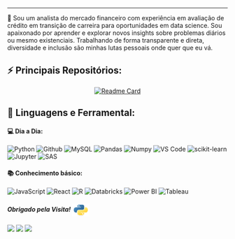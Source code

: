---

🚀 Sou um analista do mercado financeiro com experiência em avaliação de crédito em transição de carreira para oportunidades em data science. Sou apaixonado por aprender e explorar novos insights sobre problemas diários ou mesmo existenciais. Trabalhando de forma transparente e direta, diversidade e inclusão são minhas lutas pessoais onde quer que eu vá.


## ⚡ **Principais Repositórios:**

<div id="header" align="center">
 
[![Readme Card](https://github-readme-stats.vercel.app/api/pin/?username=fayoshida&repo=data-science\&title_color=fff\&icon_color=f9f9f9\&text_color=9f9f9f\&bg_color=151515)](https://github.com/fayoshida/data-science)

</div>


## 🚀 **Linguagens e Ferramental:**

 #### 💻 Dia a Dia:
 ![Python](https://img.shields.io/badge/-Python-black?style=flat-square&logo=Python)
 ![Github](https://img.shields.io/badge/-Github-black?style=flat-squareflat-square&logo=Github)
 ![MySQL](https://img.shields.io/badge/MySQL-00000F?style=flat-squareflat-square&logo=mysql&logoColor=white)
 ![Pandas](https://img.shields.io/badge/-Pandas-black?style=flat-squareflat-square&logo=Pandas)
 ![Numpy](https://img.shields.io/badge/-Numpy-black?style=flat-squareflat-square&logo=Numpy)
 ![VS Code](https://img.shields.io/badge/-VS%20Code-black?style=flat-squareflat-square&logo=visual-studio-code&logoColor=blue)
 ![scikit-learn](https://img.shields.io/badge/scikit--learn-black?style=flat-squareflat-square&logo=scikit-learn&logoColor=orange)
 ![Jupyter](https://img.shields.io/badge/-Jupyter-black?style=flat-squareflat-square&logo=Jupyter)
 ![SAS](https://img.shields.io/badge/-SAS-black?style=flat-squareflat-square&logo=SAS)
 
 #### 📚 Conhecimento básico:
 ![JavaScript](https://img.shields.io/badge/javascript-black?style=flat-square&logo=javascript&logoColor=%23F7DF1E)
 ![React](https://img.shields.io/badge/react-black?style=flat-square&logo=react&logoColor=%2361DAFB)
 ![R](https://img.shields.io/badge/-R-black?style=flat-square&logo=R&logoColor=blue)
 ![Databricks](https://img.shields.io/badge/-Databricks-black?style=flat-square&logo=Databricks)
 ![Power BI](https://img.shields.io/badge/-Power%20BI-black?style=flat-square&logo=Power-BI)
 ![Tableau](https://img.shields.io/badge/-Tableau-black?style=flat-square&logo=Tableau)
 
#### *Obrigado pela Visita!*  <img align="center" alt="Rafa-Python" height="30" width="40" src="https://raw.githubusercontent.com/devicons/devicon/master/icons/python/python-original.svg">
 
  <a href="https://www.linkedin.com/in/fayoshida/" target="_blank"><img src="https://img.shields.io/badge/-LinkedIn-%230077B5?style=for-the-badge&logo=linkedin&logoColor=white" target="_blank"></a> 
  <a href = "mailto:fernandoakioyoshida@gmail.com"><img src="https://img.shields.io/badge/-Gmail-%23333?style=for-the-badge&logo=gmail&logoColor=white" target="_blank"></a>
   <a href="https://instagram.com/f.yoshida" target="_blank"><img src="https://img.shields.io/badge/-Instagram-%23E4405F?style=for-the-badge&logo=instagram&logoColor=white" target="_blank"></a>
</a>



</div>

</div>
